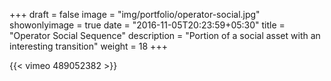 +++
draft = false
image = "img/portfolio/operator-social.jpg"
showonlyimage = true
date = "2016-11-05T20:23:59+05:30"
title = "Operator Social Sequence"
description = "Portion of a social asset with an interesting transition"
weight = 18
+++

{{< vimeo 489052382 >}}